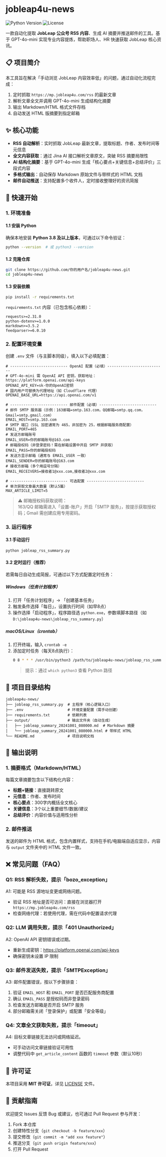 # jobleap4u-news
![Python Version](https://img.shields.io/badge/python-3.8%2B-blue)
![License](https://img.shields.io/badge/license-MIT-green)

一款自动化提取 **JobLeap 公众号 RSS 内容**、生成 AI 摘要并推送邮件的工具。基于 GPT-4o-mini 实现专业内容提炼，帮助职场人、HR 快速获取 JobLeap 核心资讯。


## 📋 项目简介
本工具旨在解决「手动浏览 JobLeap 内容效率低」的问题，通过自动化流程完成：
1. 定时抓取 `https://mp.jobleap4u.com/rss` 的最新文章
2. 解析文章全文并调用 GPT-4o-mini 生成结构化摘要
3. 输出 Markdown/HTML 格式文件存档
4. 自动发送 HTML 版摘要到指定邮箱


## ✨ 核心功能
- **RSS 自动解析**：实时抓取 JobLeap 最新文章，提取标题、作者、发布时间等元信息
- **全文内容获取**：通过 Jina AI 接口解析文章原文，突破 RSS 摘要局限性
- **AI 结构化摘要**：基于 GPT-4o-mini 生成「核心要点+关键信息+总结评价」三段式内容
- **多格式输出**：自动保存 Markdown 原始文件与带样式的 HTML 文档
- **邮件自动推送**：支持配置多个收件人，定时接收整理好的资讯简报


## 🚀 快速开始

### 1. 环境准备
#### 1.1 安装 Python
确保本地安装 **Python 3.8 及以上版本**，可通过以下命令验证：
```bash
python --version  # 或 python3 --version
```

#### 1.2 克隆仓库
```bash
git clone https://github.com/你的用户名/jobleap4u-news.git
cd jobleap4u-news
```

#### 1.3 安装依赖
```bash
pip install -r requirements.txt
```

`requirements.txt` 内容（已包含核心依赖）：
```txt
requests>=2.31.0
python-dotenv>=1.0.0
markdown>=3.5.2
feedparser>=6.0.10
```


### 2. 配置环境变量
创建 `.env` 文件（与主脚本同级），填入以下必填配置：
```env
# -------------------------- OpenAI 配置（必填）--------------------------
# GPT-4o-mini 需 OpenAI API 密钥，获取地址：https://platform.openai.com/api-keys
OPENAI_API_KEY=sk-你的OpenAI密钥
# 国内用户可替换为代理地址（如 Cloudflare 代理）
OPENAI_BASE_URL=https://api.openai.com/v1

# -------------------------- 邮件配置（必填）--------------------------
# 邮件 SMTP 服务器（示例：163邮箱=smtp.163.com，QQ邮箱=smtp.qq.com，Gmail=smtp.gmail.com）
EMAIL_HOST=smtp.163.com
# SMTP 端口（SSL 加密通常为 465，非加密为 25，根据邮箱服务商配置）
EMAIL_PORT=465
# 发送方邮箱账号
EMAIL_USER=你的邮箱账号@163.com
# 邮箱授权码（非登录密码！需在邮箱设置中开启 SMTP 并获取）
EMAIL_PASS=你的邮箱授权码
# 发送方显示邮箱（通常与 EMAIL_USER 一致）
EMAIL_SENDER=你的邮箱账号@163.com
# 接收方邮箱（多个用逗号分隔）
EMAIL_RECEIVERS=接收者1@xxx.com,接收者2@xxx.com

# -------------------------- 可选配置 --------------------------
# 单次获取文章最大数量（默认5篇）
MAX_ARTICLE_LIMIT=5
```

> ⚠️  邮箱授权码获取说明：  
> 163/QQ 邮箱需进入「设置-账户」开启「SMTP 服务」，按提示获取授权码；Gmail 需创建应用专用密码。


### 3. 运行程序
#### 3.1 手动运行
```bash
python jobleap_rss_summary.py
```

#### 3.2 定时运行（推荐）
若需每日自动生成简报，可通过以下方式配置定时任务：

##### Windows（任务计划程序）
1. 打开「任务计划程序」→ 「创建基本任务」
2. 触发条件选择「每日」，设置执行时间（如早8点）
3. 操作选择「启动程序」，程序路径选 `python.exe`，参数填脚本路径（如 `D:\jobleap4u-news\jobleap_rss_summary.py`）

##### macOS/Linux（crontab）
1. 打开终端，输入 `crontab -e`
2. 添加定时任务（每天8点执行）：
   ```bash
   0 8 * * * /usr/bin/python3 /path/to/jobleap4u-news/jobleap_rss_summary.py
   ```
   > 提示：通过 `which python3` 查看 Python 路径


## 📂 项目目录结构
```
jobleap4u-news/
├── jobleap_rss_summary.py  # 主程序（核心逻辑入口）
├── .env                    # 环境变量配置（需手动创建）
├── requirements.txt        # 依赖列表
├── output/                 # 输出文件夹（自动生成）
│   ├── jobleap_summary_20241001_080000.md  # Markdown 摘要
│   └── jobleap_summary_20241001_080000.html # 带样式 HTML
└── README.md               # 项目说明文档
```


## 📝 输出说明
### 1. 摘要格式（Markdown/HTML）
每篇文章摘要包含以下结构化内容：
- **标题+链接**：直接跳转原文
- **元信息**：作者、发布时间
- **核心要点**：300字内概括全文核心
- **关键信息**：3个以上重要细节/数据/建议
- **总结评价**：内容价值与适用性分析

### 2. 邮件推送
发送的邮件为 HTML 格式，包含内置样式，支持在手机/电脑端自适应显示，内容与 `output` 文件夹中的 HTML 文件一致。


## ❌ 常见问题（FAQ）
### Q1: RSS 解析失败，提示「bozo_exception」
A1: 可能是 RSS 源地址变更或网络问题。  
- 验证 RSS 地址是否可访问：直接在浏览器打开 `https://mp.jobleap4u.com/rss`
- 检查网络代理：若使用代理，需在代码中配置请求代理

### Q2: LLM 调用失败，提示「401 Unauthorized」
A2: OpenAI API 密钥错误或过期。  
- 重新生成密钥：https://platform.openai.com/api-keys
- 确保密钥未设置 IP 限制

### Q3: 邮件发送失败，提示「SMTPException」
A3: 邮件配置错误，按以下步骤排查：
1. 验证 `EMAIL_HOST` 和 `EMAIL_PORT` 是否匹配服务商配置
2. 确认 `EMAIL_PASS` 是授权码而非登录密码
3. 检查发送方邮箱是否开启 SMTP 服务
4. 部分邮箱需关闭「登录保护」或配置「安全等级」

### Q4: 文章全文获取失败，提示「timeout」
A4: 目标文章链接无法访问或网络延迟。  
- 可手动访问文章链接验证可用性
- 调整代码中 `get_article_content` 函数的 `timeout` 参数（默认10秒）


## 📄 许可证
本项目采用 **MIT 许可证**，详见 [LICENSE](LICENSE) 文件。


## 🤝 贡献指南
欢迎提交 Issues 反馈 Bug 或建议，也可通过 Pull Request 参与开发：
1. Fork 本仓库
2. 创建特性分支（`git checkout -b feature/xxx`）
3. 提交修改（`git commit -m "add xxx feature"`）
4. 推送分支（`git push origin feature/xxx`）
5. 打开 Pull Request